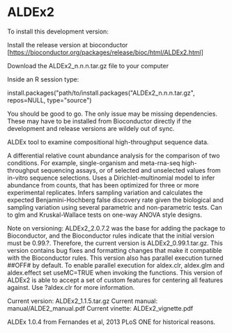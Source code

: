 ALDEx2
======
To install this development version:

Install the release version at bioconductor [https://bioconductor.org/packages/release/bioc/html/ALDEx2.html]

Download the ALDEx2_n.n.n.tar.gz file to your computer

Inside an R session type: 

install.packages("path/to/install.packages("ALDEx2_n.n.n.tar.gz", repos=NULL, type="source")

You should be good to go. The only issue may be missing dependencies.
These may have to be installed from Bioconductor directly if the 
development and release versions are wildely out of sync.

ALDEx tool to examine compositional high-throughput sequence data.

A differential relative count abundance analysis for the comparison of 
two conditions. For example, single-organism and meta-rna-seq 
high-throughput sequencing assays, or of selected and unselected 
values from in-vitro sequence selections. Uses a Dirichlet-multinomial 
model to infer abundance from counts, that has been optimized 
for three or more experimental replicates. Infers sampling 
variation and calculates the expected Benjamini-Hochberg false discovery 
rate given the biological and sampling variation using several parametric
and non-parametric tests. Can to glm and Kruskal-Wallace tests on 
one-way ANOVA style designs.

Note on versioning: ALDEx2_2.0.7.2 was the base for adding the package
to Bioconductor, and the Bioconductor rules indicate that the initial
version must be 0.99.?. Therefore, the current version is 
ALDEx2_0.99.1.tar.gz. This version contains bug fixes and
formatting changes that make it compatible with the Bioconductor 
rules. This version also has parallel execution turned ##OFF# by 
default. To enable parallel execution for aldex.clr, aldex.glm and
aldex.effect set useMC=TRUE when invoking the functions. This version of ALDEx2 is
able to accept a set of custom features for centering all features against. Use 
?aldex.clr for more information.


Current version: ALDEx2_1.1.5.tar.gz
Current manual: manual/ALDE2_manual.pdf
Current vinette: ALDEx2_vignette.pdf

ALDEx 1.0.4 from Fernandes et al, 2013 PLoS ONE for historical reasons.


